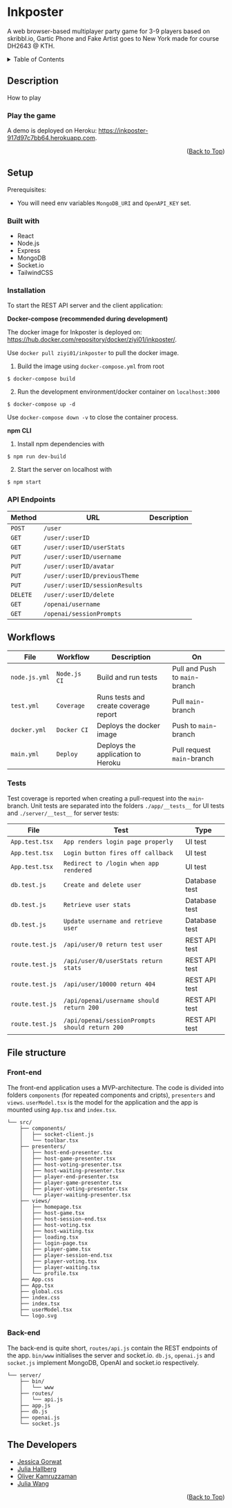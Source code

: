 <a name="readme-top"></a>

# Inkposter
A web browser-based multiplayer party game for 3-9 players based on skribbl.io, Gartic Phone and Fake Artist goes to New York made for course DH2643 @ KTH.

<details>
  <summary>Table of Contents</summary>
  <ol>
    <li>
      <a href="#description">Description</a>
      <ul>
        <li><a href="#play-the-game">Play the game</a></li>
      </ul>
    </li>
    <li><a href="#setup">Setup</a></li>
      <ul>
        <li><a href="#built-with">Built with</a></li>
        <li><a href="#installation">Installation</a></li>
        <li><a href="#api-endpoints">API Endpoints</a></li>
      </ul>
    <li><a href="#workflows">Workflows</a></li>
    <li>
      <a href="#file-structure">File structure</a>
      <ul>
        <li><a href="#front-end">Front-end</a></li>
        <li><a href="#back-end">Back-end</a></li>
      </ul>
    </li>
    <li><a href="#the-developers">The Developers</a></li>
  </ol>
</details>

## Description
How to play

### Play the game

A demo is deployed on Heroku: https://inkposter-917d97c7bb64.herokuapp.com.

<p align="right">(<a href="#readme-top">Back to Top</a>)</p>

## Setup
Prerequisites:
- You will need env variables `MongoDB_URI` and `OpenAPI_KEY` set.

### Built with
- React
- Node.js
- Express
- MongoDB
- Socket.io
- TailwindCSS

### Installation
To start the REST API server and the client application:

**Docker-compose (recommended during development)**

The docker image for Inkposter is deployed on: https://hub.docker.com/repository/docker/ziyi01/inkposter/.

Use `docker pull ziyi01/inkposter` to pull the docker image.

1. Build the image using `docker-compose.yml` from root
```
$ docker-compose build
```
2. Run the development environment/docker container on `localhost:3000`
```
$ docker-compose up -d
```

Use `docker-compose down -v` to close the container process.

**npm CLI**

1. Install npm dependencies with
```
$ npm run dev-build
```
2. Start the server on localhost with
```
$ npm start
```

### API Endpoints
| **Method**   | **URL**                            | **Description**   |
|--------------|------------------------------------|-------------------|
| `POST`       | `/user`                            |                   |
| `GET`        | `/user/:userID`                    |                   |
| `GET`        | `/user/:userID/userStats`          |                   |
| `PUT`        | `/user/:userID/username`           |                   |
| `PUT`        | `/user/:userID/avatar`             |                   |
| `PUT`        | `/user/:userID/previousTheme`      |                   |
| `PUT`        | `/user/:userID/sessionResults`     |                   |
| `DELETE`     | `/user/:userID/delete`             |                   |
| `GET`        | `/openai/username`                 |                   |
| `GET`        | `/openai/sessionPrompts`           |                   |

## Workflows
| **File**        | **Workflow**                       | **Description**                       | **On**                              |
|-----------------|------------------------------------|---------------------------------------|-------------------------------------|
| `node.js.yml`   | `Node.js CI`                       | Build and run tests                   | Pull and Push to `main`-branch      |
| `test.yml`      | `Coverage`                         | Runs tests and create coverage report | Pull `main`-branch       |
| `docker.yml`    | `Docker CI`                        | Deploys the docker image              | Push to `main`-branch               |
| `main.yml`      | `Deploy`                           | Deploys the application to Heroku     | Pull request `main`-branch          |

### Tests
Test coverage is reported when creating a pull-request into the `main`-branch. Unit tests are separated into the folders `./app/__tests__` for UI tests and `./server/__test__` for server tests:

| **File**             | **Test**                                       | **Type**            |
|----------------------|------------------------------------------------|---------------------|
| `App.test.tsx`       | `App renders login page properly`              | UI test             |
| `App.test.tsx`       | `Login button fires off callback`              | UI test             |
| `App.test.tsx`       | `Redirect to /login when app rendered`         | UI test             |
| `db.test.js`         | `Create and delete user`                       | Database test       |
| `db.test.js`         | `Retrieve user stats`                          | Database test       |
| `db.test.js`         | `Update username and retrieve user`            | Database test       |
| `route.test.js`      | `/api/user/0 return test user`                 | REST API test       |
| `route.test.js`      | `/api/user/0/userStats return stats`           | REST API test       |
| `route.test.js`      | `/api/user/10000 return 404`                   | REST API test       |
| `route.test.js`      | `/api/openai/username should return 200`       | REST API test       |
| `route.test.js`      | `/api/openai/sessionPrompts should return 200` | REST API test       |

## File structure
### Front-end
The front-end application uses a MVP-architecture. The code is divided into folders `components` (for repeated components and cripts), `presenters` and `views`. `userModel.tsx` is the model for the application and the app is mounted using `App.tsx` and `index.tsx`.

```
└── src/
    ├── components/
    │   ├── socket-client.js
    │   └── toolbar.tsx
    ├── presenters/
    │   ├── host-end-presenter.tsx
    │   ├── host-game-presenter.tsx
    │   ├── host-voting-presenter.tsx
    │   ├── host-waiting-presenter.tsx
    │   ├── player-end-presenter.tsx
    │   ├── player-game-presenter.tsx
    │   ├── player-voting-presenter.tsx
    │   └── player-waiting-presenter.tsx
    ├── views/
    │   ├── homepage.tsx
    │   ├── host-game.tsx
    │   ├── host-session-end.tsx
    │   ├── host-voting.tsx
    │   ├── host-waiting.tsx
    │   ├── loading.tsx
    │   ├── login-page.tsx
    │   ├── player-game.tsx
    │   ├── player-session-end.tsx
    │   ├── player-voting.tsx
    │   ├── player-waiting.tsx
    │   └── profile.tsx
    ├── App.css
    ├── App.tsx
    ├── global.css
    ├── index.css
    ├── index.tsx
    ├── userModel.tsx
    └── logo.svg
```

### Back-end
The back-end is quite short, `routes/api.js` contain the REST endpoints of the app. `bin/www` initialises the server and socket.io. `db.js`, `openai.js` and `socket.js` implement MongoDB, OpenAI and socket.io respectively.

```
└── server/
    ├── bin/
    │   └── www
    ├── routes/
    │   └── api.js
    ├── app.js
    ├── db.js
    ├── openai.js
    └── socket.js
```

## The Developers
- <a href="https://github.com/gorwat">Jessica Gorwat</a>
- <a href="https://github.com/JuliaHallberg">Julia Hallberg</a>
- <a href="https://github.com/okam97">Oliver Kamruzzaman</a>
- <a href="https://github.com/ziyi01/">Julia Wang</a>

<p align="right">(<a href="#readme-top">Back to Top</a>)</p>
